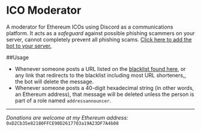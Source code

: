 # ICO Moderator

A moderator for Ethereum ICOs using Discord as a communications platform. It acts as a _safeguard_ against possible phishing scammers on your server, cannot completely prevent all phishing scams. [Click here to add the bot to your server.](https://discordapp.com/oauth2/authorize?client_id=338442093892468736&scope=bot&permissions=11264) 

##Usage

- Whenever someone posts a URL listed on the [blacklist found here](https://raw.githubusercontent.com/MyEtherWallet/ethereum-lists/master/urls-darklist.json), or any link that redirects to the blacklist including most URL shorteners,, the bot will delete the message.
- Whenever someone posts a 40-digit hexadecimal string (in other words, an Ethereum address), that message will be deleted unless the person is part of a role named `addressannouncer`.

---
_Donations are welcome at my Ethereum address:_ `0xD2Cb35e82180FFCE90D2617703a19A23DF7A4b08`

